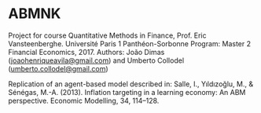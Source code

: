 # ABMNK
Project for course Quantitative Methods in Finance, Prof. Eric Vansteenberghe.
Université Paris 1 Panthéon-Sorbonne
Program: Master 2 Financial Economics, 2017.
Authors: João Dimas (joaohenriqueavila@gmail.com) and Umberto Collodel (umberto.collodel@gmail.com)

Replication of an agent-based model described in:
Salle, I., Yıldızoğlu, M., & Sénégas, M.-A. (2013). Inflation targeting in a learning economy: An ABM perspective. Economic Modelling, 34, 114–128.
